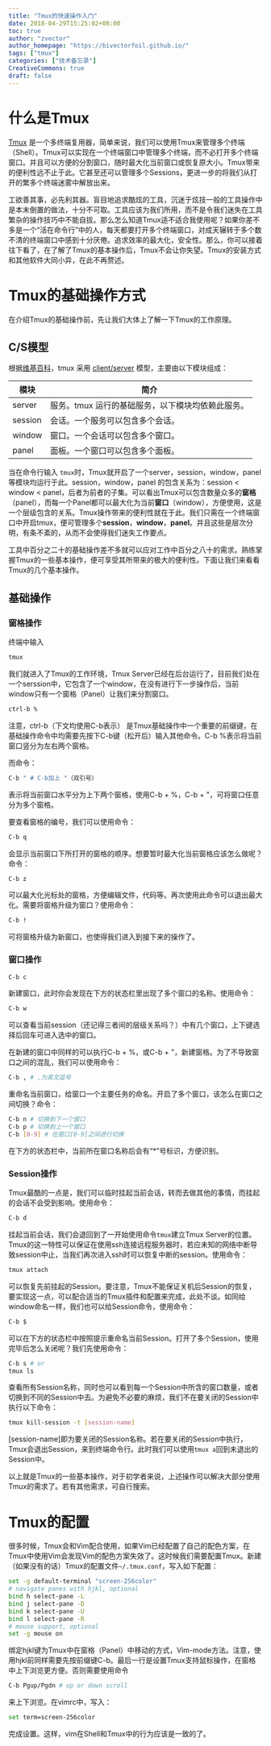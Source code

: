 ```yaml
---
title: "Tmux的快速操作入门"
date: 2018-04-29T15:25:02+08:00
toc: true
author: "zvector"
author_homepage: "https://bivectorfoil.github.io/"
tags: ["tmux"]
categories: ["技术备忘录"]
CreativeCommons: true
draft: false
---
```


# 什么是Tmux

[Tmux](https://github.com/tmux/tmux) 是一个多终端复用器，简单来说，我们可以使用Tmux来管理多个终端（Shell）。Tmux可以实现在一个终端窗口中管理多个终端，而不必打开多个终端窗口。并且可以方便的分割窗口，随时最大化当前窗口或恢复原大小。Tmux带来的便利性远不止于此。它甚至还可以管理多个Sessions，更进一步的将我们从打开的繁多个终端迷雾中解放出来。

工欲善其事，必先利其器。盲目地追求酷炫的工具，沉迷于炫技一般的工具操作中是本末倒置的做法，十分不可取。工具应该为我们所用，而不是令我们迷失在工具繁杂的操作技巧中不能自拔。那么怎么知道Tmux适不适合我使用呢？如果你差不多是一个“活在命令行”中的人，每天都要打开多个终端窗口，对成天辗转于多个数不清的终端窗口中感到十分厌倦。追求效率的最大化，安全性。那么，你可以接着往下看了，在了解了Tmux的基本操作后，Tmux不会让你失望。Tmux的安装方式和其他软件大同小异，在此不再赘述。

# Tmux的基础操作方式

在介绍Tmux的基础操作前，先让我们大体上了解一下Tmux的工作原理。

## C/S模型

根据[维基百科](https://zh.wikipedia.org/wiki/Tmux)，tmux 采用 [client/server](https://zh.wikipedia.org/wiki/Client/server) 模型，主要由以下模块组成：

| 模块      | 简介                          |
| ------- | --------------------------- |
| server  | 服务。tmux 运行的基础服务，以下模块均依赖此服务。 |
| session | 会话。一个服务可以包含多个会话。            |
| window  | 窗口。一个会话可以包含多个窗口。            |
| panel   | 面板。一个窗口可以包含多个面板。            |

当在命令行输入 ```tmux```时，Tmux就开启了一个server，session，window，panel等模块均运行于此。session，window，panel 的包含关系为：session < window < panel，后者为前者的子集。可以看出Tmux可以包含数量众多的**窗格**（panel），而每一个Panel都可以最大化为当前**窗口**（window），方便使用，这是一个层级包含的关系。Tmux操作带来的便利性就在于此。我们只需在一个终端窗口中开启tmux，便可管理多个**session**，**window**，**panel**。并且这些是层次分明，有条不紊的，从而不会使得我们迷失工作要点。

工具中百分之二十的基础操作差不多就可以应对工作中百分之八十的需求。熟练掌握Tmux的一些基本操作，便可享受其所带来的极大的便利性。下面让我们来看看Tmux的几个基本操作。

## 基础操作

### 窗格操作

终端中输入

```bash
tmux
```

我们就进入了Tmux的工作环境，Tmux Server已经在后台运行了，目前我们处在一个serssion中，它包含了一个window，在没有进行下一步操作后，当前window只有一个窗格（Panel）让我们来分割窗口。

```bash
ctrl-b %
```

注意，ctrl-b（下文均使用C-b表示） 是Tmux基础操作中一个重要的前缀键，在基础操作命令中均需要先按下C-b键（松开后）输入其他命令。C-b %表示将当前窗口竖分为左右两个窗格。

而命令：

```bash
C-b " # C-b加上 "（双引号）
```

表示将当前窗口水平分为上下两个窗格，使用C-b  + %，C-b + "，可将窗口任意分为多个窗格。

要查看窗格的编号，我们可以使用命令：

```bash
C-b q
```

会显示当前窗口下所打开的窗格的顺序。想要暂时最大化当前窗格应该怎么做呢？命令：

```bash
C-b z
```

可以最大化光标处的窗格，方便编辑文件，代码等。再次使用此命令可以退出最大化。需要将窗格升级为窗口？使用命令：

```bash
C-b !
```

可将窗格升级为新窗口，也使得我们进入到接下来的操作了。

### 窗口操作

```bash
C-b c
```

新建窗口，此时你会发现在下方的状态栏里出现了多个窗口的名称。使用命令：

```bash
C-b w
```

可以查看当前session（还记得三者间的层级关系吗？）中有几个窗口，上下键选择后回车可进入选中的窗口。

在新建的窗口中同样的可以执行C-b + %，或C-b + "，新建窗格。为了不导致窗口之间的混乱，我们可以使用命令：

```bash
C-b , # ,为英文逗号
```

重命名当前窗口，给窗口一个主要任务的命名。开启了多个窗口，该怎么在窗口之间切换？命令：

```bash
C-b n # 切换到下一个窗口
C-b p # 切换到上一个窗口
C-b [0-9] # 在窗口[0-9]之间进行切换
```

在下方的状态栏中，当前所在窗口名称后会有“*”号标识，方便识别。

### Session操作

Tmux最酷的一点是，我们可以临时挂起当前会话，转而去做其他的事情，而挂起的会话不会受到影响。使用命令：

```bash
C-b d
```

挂起当前会话，我们会退回到了一开始使用命令``tmux``建立Tmux Server的位置。Tmux的这一特性可以保证在使用ssh连接远程服务器时，若应未知的网络中断导致session中止，当我们再次进入ssh时可以恢复中断的session。使用命令：

```bash
tmux attach
```

可以恢复先前挂起的Session。要注意，Tmux不能保证关机后Session的恢复，要实现这一点，可以配合适当的Tmux插件和配置来完成，此处不谈。如同给window命名一样，我们也可以给Session命令，使用命令：

```bash
C-b $
```

可以在下方的状态栏中按照提示重命名当前Session。打开了多个Session，使用完毕后怎么关闭呢？我们先使用命令：

```bash
C-b s # or 
tmux ls
```

查看所有Session名称，同时也可以看到每一个Session中所含的窗口数量，或者切换到不同的Session中去。为避免不必要的麻烦，我们不在要关闭的Session中执行以下命令：

```bash
tmux kill-session -t [session-name]
```

[session-name]即为要关闭的Session名称。若在要关闭的Session中执行，Tmux会退出Session，来到终端命令行。此时我们可以使用```tmux a```回到未退出的Session中。

以上就是Tmux的一些基本操作，对于初学者来说，上述操作可以解决大部分使用Tmux的需求了。若有其他需求，可自行搜索。

# Tmux的配置

很多时候，Tmux会和Vim配合使用，如果Vim已经配置了自己的配色方案，在Tmux中使用Vim会发现Vim的配色方案失效了。这时候我们需要配置Tmux。新建（如果没有的话）Tmux的配置文件```~/.tmux.conf```，写入如下配置：

```bash
set -g default-terminal "screen-256color"
# navigate panes with hjkl, optional
bind h select-pane -L
bind j select-pane -D
bind k select-pane -U
bind l select-pane -R
# mouse support, optional
set -g mouse on

```

绑定hjkl键为Tmux中在窗格（Panel）中移动的方式，Vim-mode方法。注意，使用hjkl前同样需要先按前缀键C-b。最后一行是设置Tmux支持鼠标操作，在窗格中上下浏览更方便。否则需要使用命令

```bash
C-b Pgup/Pgdn # up or down scroll
```

来上下浏览。在vimrc中，写入：

```bash
set term=screen-256color
```

完成设置。这样，vim在Shell和Tmux中的行为应该是一致的了。
